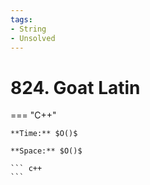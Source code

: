 ```yaml
---
tags:
- String
- Unsolved
---
```



# 824. Goat Latin

=== "C++"

    **Time:** $O()$

    **Space:** $O()$

    ``` c++
    ```